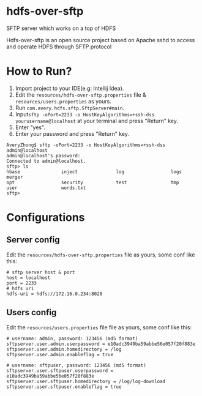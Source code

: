 # hdfs-over-sftp
SFTP server which works on a top of HDFS

Hdfs-over-sftp is an open source project based on Apache sshd to access and operate HDFS through SFTP protocol

# How to Run?
1. Import project to your IDE(e.g: Intellij Idea).
2. Edit the `resources/hdfs-over-sftp.properties` file & `resources/users.properties` as yours.
3. Run `com.avery.hdfs.sftp.SftpServer#main`.
4. Input`sftp -oPort=2233 -o HostKeyAlgorithms=+ssh-dss yourusername@localhost` at your terminal and press "Return" key.
5. Enter "yes".
6. Enter your password and  press "Return" key.
```
AveryZhong$ sftp -oPort=2233 -o HostKeyAlgorithms=+ssh-dss admin@localhost
admin@localhost's password: 
Connected to admin@localhost.
sftp> ls          
hbase               inject              log                 logs                merger              
opt                 security            test                tmp                 
user                words.txt           
sftp> 

```

# Configurations
## Server config
Edit the `resources/hdfs-over-sftp.properties` file as yours, some conf like this:
```
# sftp server host & port
host = localhost
port = 2233
# hdfs uri
hdfs-uri = hdfs://172.16.0.234:8020
```
 ## Users config
 Edit the `resources/users.properties` file file as yours, some conf like this:
 ```
# username: admin, password: 123456 (md5 format)
sftpserver.user.admin.userpassword = e10adc3949ba59abbe56e057f20f883e
sftpserver.user.admin.homedirectory = /log
sftpserver.user.admin.enableflag = true

# username: sftpuser, password: 123456 (md5 format)
sftpserver.user.sftpuser.userpassword = e10adc3949ba59abbe56e057f20f883e
sftpserver.user.sftpuser.homedirectory = /log/log-download
sftpserver.user.sftpuser.enableflag = true

 ```
